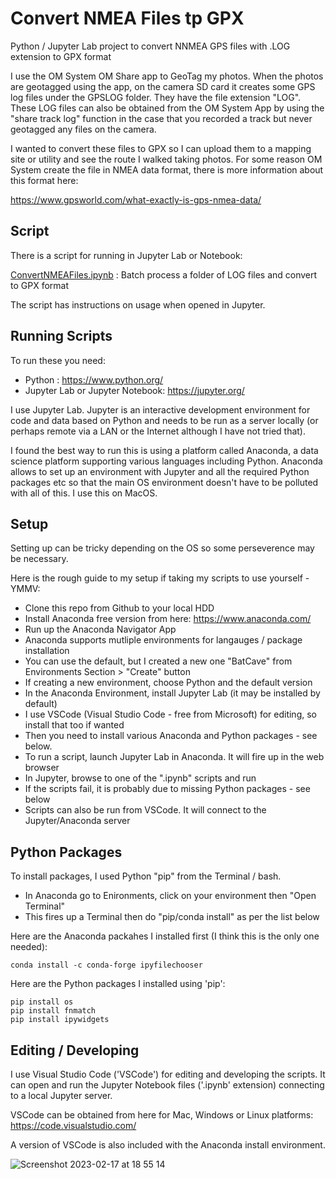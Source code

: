# Convert NMEA Files tp GPX

Python / Jupyter Lab project to convert NNMEA GPS files with .LOG extension to GPX format

I use the OM System OM Share app to GeoTag my photos. When the photos are geotagged using the app, on 
the camera SD card it creates some GPS log files under the GPSLOG folder. They have the file extension
"LOG". These LOG files can also be obtained from the OM System App by using the "share track log" function
in the case that you recorded a track but never geotagged any files on the camera.

I wanted to convert these files to GPX so I can upload them to a mapping site or utility and
see the route I walked taking photos. For some reason OM System create the file in NMEA data format, 
there is more information about this format here: 

https://www.gpsworld.com/what-exactly-is-gps-nmea-data/

## Script

There is a script for running in Jupyter Lab or Notebook:

[ConvertNMEAFiles.ipynb](ConvertNMEAFiles.ipynb) : Batch process a folder of LOG files and convert to GPX format

The script has instructions on usage when opened in Jupyter.

## Running Scripts

To run these you need:

- Python : https://www.python.org/
- Jupyter Lab or Jupyter Notebook: https://jupyter.org/

I use Jupyter Lab. Jupyter is an interactive development environment for code and data based on Python and needs to be run as a server locally (or perhaps remote via a LAN or the Internet although I have not tried that).

I found the best way to run this is using a platform called Anaconda, a data science platform supporting various languages including Python. Anaconda allows to set up an environment with Jupyter and all the required Python packages etc so that the main OS environment doesn't have to be polluted with all of this. I use this on MacOS.

## Setup

Setting up can be tricky depending on the OS so some perseverence may be necessary.

Here is the rough guide to my setup if taking my scripts to use yourself - YMMV:

- Clone this repo from Github to your local HDD
- Install Anaconda free version from here: https://www.anaconda.com/
- Run up the Anaconda Navigator App
- Anaconda supports mutliple environments for langauges / package installation
- You can use the default, but I created a new one "BatCave" from Environments Section > "Create" button
- If creating a new environment, choose Python and the default version
- In the Anaconda Environment, install Jupyter Lab (it may be installed by default)
- I use VSCode (Visual Studio Code - free from Microsoft) for editing, so install that too if wanted
- Then you need to install various Anaconda and Python packages - see below.
- To run a script, launch Jupyter Lab in Anaconda. It will fire up in the web browser
- In Jupyter, browse to one of the ".ipynb" scripts and run 
- If the scripts fail, it is probably due to missing Python packages - see below
- Scripts can also be run from VSCode. It will connect to the Jupyter/Anaconda server

## Python Packages

To install packages, I used Python "pip" from the Terminal / bash.

- In Anaconda go to Enironments, click on your environment then "Open Terminal"
- This fires up a Terminal then do "pip/conda install" as per the list below

Here are the Anaconda packahes I installed first (I think this is the only one needed):

```
conda install -c conda-forge ipyfilechooser
```

Here are the Python packages I installed using 'pip':

```
pip install os
pip install fnmatch
pip install ipywidgets
```
## Editing / Developing

I use Visual Studio Code ('VSCode') for editing and developing the scripts. It can open and run the Jupyter Notebook files ('.ipynb' extension) connecting to a local Jupyter server.

VSCode can be obtained from here for Mac, Windows or Linux platforms: https://code.visualstudio.com/

A version of VSCode is also included with the Anaconda install environment.

![Screenshot 2023-02-17 at 18 55 14](https://user-images.githubusercontent.com/916460/219761707-77a280bc-1488-478a-a3bd-16ea30a0f568.png)









